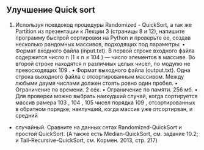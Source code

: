 ## Улучшение Quick sort
1. Используя псевдокод процедуры Randomized - QuickSort, а так же Partition
из презентации к Лекции 3 (страницы 8 и 12), напишите программу быстрой
сортировки на Python и проверьте ее, создав несколько рандомных массивов,
подходящих под параметры:
• Формат входного файла (input.txt). В первой строке входного файла
содержится число n (1 ≤ n ≤ 104
) — число элементов в массиве.
Во второй строке находятся n различных целых чисел, по модулю не
превосходящих 109
.
• Формат выходного файла (output.txt). Одна строка выходного файла
с отсортированным массивом. Между любыми двумя числами должен
стоять ровно один пробел.
• Ограничение по времени. 2 сек.
• Ограничение по памяти. 256 мб.
• Для проверки можно выбрать наихудший случай, когда сортируется
массив рамера 103
, 104
, 105 чисел порядка 109
, отсортированных в обратном порядке; наилучший, когда массив уже отсортирван, и средний
- случайный. Сравните на данных сетах Randomized-QuickSort и простой QuickSort. (А также есть Median-QuickSort, см. задание 10.2;
и Tail-Recursive-QuickSort, см. Кормен. 2013, стр. 217)